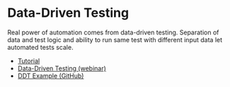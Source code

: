 # Data-Driven Testing

Real power of automation comes from data-driven testing. Separation of data and test logic and ability to run same test with different input data let automated tests scale.

- [Tutorial](/Guide/ddt/)
- [Data-Driven Testing (webinar)](https://youtu.be/gh8pop9LIb0?t=222)
- [DDT Example (GitHub)](https://github.com/Inflectra/rapise-framework-examples/tree/master/OpenMRS_DDT)